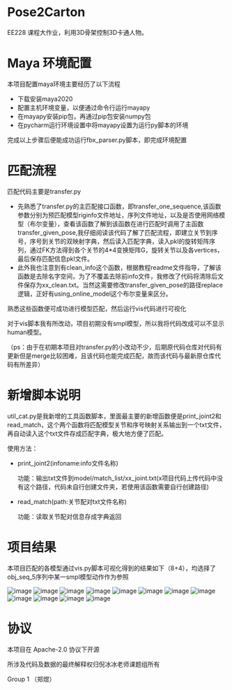 # Pose2Carton 

EE228 课程大作业，利用3D骨架控制3D卡通人物。



# Maya 环境配置

本项目配置maya环境主要经历了以下流程

- 下载安装maya2020
- 配置主机环境变量，以便通过命令行运行mayapy
- 在mayapy安装pip包，再通过pip包安装numpy包
- 在pycharm运行环境设置中将mayapy设置为运行py脚本的环境

完成以上步骤后便能成功运行fbx_parser.py脚本，即完成环境配置

# 匹配流程

匹配代码主要是transfer.py

- 先熟悉了transfer.py的主匹配接口函数，即transfer_one_sequence,该函数参数分别为预匹配模型riginfo文件地址，序列文件地址，以及是否使用网络模型（布尔变量），查看该函数了解到该函数在进行匹配时调用了主函数transfer_given_pose,我仔细阅读该代码了解了匹配流程，即建立关节到序号，序号到关节的双映射字典，然后读入匹配字典，读入pkl的旋转矩阵序列，通过FK方法得到各个关节的4*4变换矩阵G，旋转关节以及各vertices，最后保存匹配信息pkl文件。
- 此外我也注意到有clean_info这个函数，根据教程readme文件指导，了解该函数是去除名字空间，为了不覆盖去除前info文件，我修改了代码将清除后文件保存为xx_clean.txt。当然这需要修改transfer_given_pose的路径replace逻辑，正好有using_online_model这个布尔变量来区分。

熟悉这些函数便可成功进行模型匹配，然后运行vis代码进行可视化

对于vis脚本我有所改动，项目初期没有smpl模型，所以我将代码改成可以不显示human模型。

（ps：由于在初期本项目对transfer.py的小改动不少，后期原代码仓库对代码有更新但是merge比较困难，且该代码也能完成匹配，故而该代码与最新原仓库代码有所差异）



# 新增脚本说明

util_cat.py是我新增的工具函数脚本，里面最主要的新增函数便是print_joint2和read_match，这个两个函数将匹配模型关节和序号映射关系输出到一个txt文件，再自动读入这个txt文件存成匹配字典，极大地方便了匹配。

使用方法：

- print_joint2(infoname:info文件名称) 

    功能：输出txt文件到model/match_list/xx_joint.txt(x项目代码上传代码中没有这个路径，代码未自行创建文件夹，若使用该函数需要自行创建路径)

- read_match(path:关节配对txt文件名称)

    功能：读取关节配对信息存成字典返回



# 项目结果

本项目匹配的各模型通过vis.py脚本可视化得到的结果如下（8+4），均选择了obj_seq_5序列中某一smpl模型动作作为参照

![image](img/1222.png)
![image](img/2832.png)
![image](img/2965.png)
![image](img/5992.png)
![image](img/9750.png)
![image](img/10567.png)
![image](img/11656.png)
![image](img/15633.png)
![image](img/amy.png)
![image](img/jackie.png)
![image](img/girl.png)
![image](img/rocksana.png)

# 协议 
本项目在 Apache-2.0 协议下开源

所涉及代码及数据的最终解释权归倪冰冰老师课题组所有

Group 1 （郑煜）